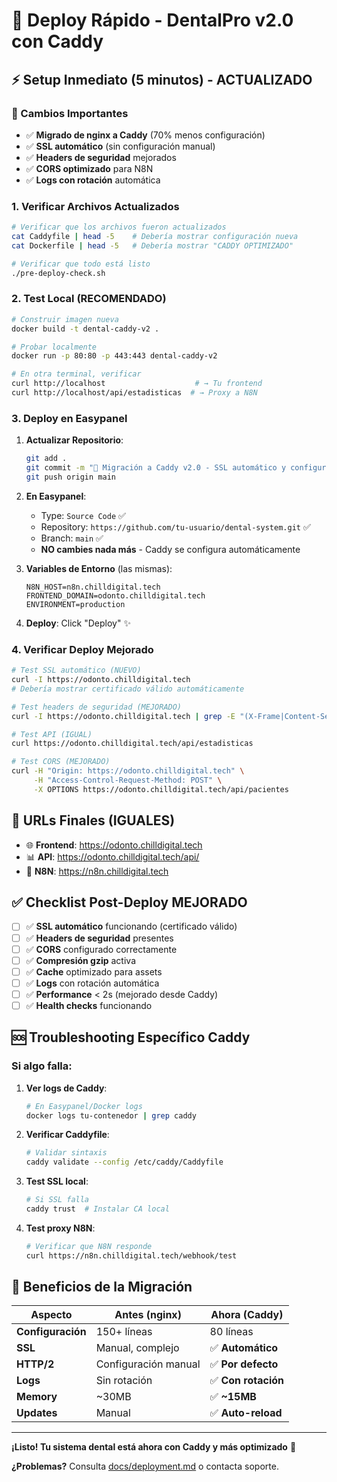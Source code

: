 # 🚀 Deploy Rápido - DentalPro v2.0 con Caddy

## ⚡ Setup Inmediato (5 minutos) - ACTUALIZADO

### 🎯 Cambios Importantes
- ✅ **Migrado de nginx a Caddy** (70% menos configuración)
- ✅ **SSL automático** (sin configuración manual)
- ✅ **Headers de seguridad** mejorados
- ✅ **CORS optimizado** para N8N
- ✅ **Logs con rotación** automática

### 1. Verificar Archivos Actualizados
```bash
# Verificar que los archivos fueron actualizados
cat Caddyfile | head -5    # Debería mostrar configuración nueva
cat Dockerfile | head -5   # Debería mostrar "CADDY OPTIMIZADO"

# Verificar que todo está listo
./pre-deploy-check.sh
```

### 2. Test Local (RECOMENDADO)
```bash
# Construir imagen nueva
docker build -t dental-caddy-v2 .

# Probar localmente
docker run -p 80:80 -p 443:443 dental-caddy-v2

# En otra terminal, verificar
curl http://localhost                    # → Tu frontend
curl http://localhost/api/estadisticas  # → Proxy a N8N
```

### 3. Deploy en Easypanel
1. **Actualizar Repositorio**:
   ```bash
   git add .
   git commit -m "🚀 Migración a Caddy v2.0 - SSL automático y configuración optimizada"
   git push origin main
   ```

2. **En Easypanel**:
   - Type: `Source Code` ✅
   - Repository: `https://github.com/tu-usuario/dental-system.git` ✅
   - Branch: `main` ✅
   - **NO cambies nada más** - Caddy se configura automáticamente

3. **Variables de Entorno** (las mismas):
   ```
   N8N_HOST=n8n.chilldigital.tech
   FRONTEND_DOMAIN=odonto.chilldigital.tech
   ENVIRONMENT=production
   ```

4. **Deploy**: Click "Deploy" ✨

### 4. Verificar Deploy Mejorado
```bash
# Test SSL automático (NUEVO)
curl -I https://odonto.chilldigital.tech
# Debería mostrar certificado válido automáticamente

# Test headers de seguridad (MEJORADO)
curl -I https://odonto.chilldigital.tech | grep -E "(X-Frame|Content-Security|Strict-Transport)"

# Test API (IGUAL)
curl https://odonto.chilldigital.tech/api/estadisticas

# Test CORS (MEJORADO)
curl -H "Origin: https://odonto.chilldigital.tech" \
     -H "Access-Control-Request-Method: POST" \
     -X OPTIONS https://odonto.chilldigital.tech/api/pacientes
```

## 🎯 URLs Finales (IGUALES)
- 🌐 **Frontend**: https://odonto.chilldigital.tech
- 📊 **API**: https://odonto.chilldigital.tech/api/
- 🔧 **N8N**: https://n8n.chilldigital.tech

## ✅ Checklist Post-Deploy MEJORADO
- [ ] ✅ **SSL automático** funcionando (certificado válido)
- [ ] ✅ **Headers de seguridad** presentes
- [ ] ✅ **CORS** configurado correctamente
- [ ] ✅ **Compresión gzip** activa
- [ ] ✅ **Cache** optimizado para assets
- [ ] ✅ **Logs** con rotación automática
- [ ] ✅ **Performance** < 2s (mejorado desde Caddy)
- [ ] ✅ **Health checks** funcionando

## 🆘 Troubleshooting Específico Caddy

### Si algo falla:
1. **Ver logs de Caddy**:
   ```bash
   # En Easypanel/Docker logs
   docker logs tu-contenedor | grep caddy
   ```

2. **Verificar Caddyfile**:
   ```bash
   # Validar sintaxis
   caddy validate --config /etc/caddy/Caddyfile
   ```

3. **Test SSL local**:
   ```bash
   # Si SSL falla
   caddy trust  # Instalar CA local
   ```

4. **Test proxy N8N**:
   ```bash
   # Verificar que N8N responde
   curl https://n8n.chilldigital.tech/webhook/test
   ```

## 🎉 Beneficios de la Migración

| Aspecto | Antes (nginx) | Ahora (Caddy) |
|---------|---------------|---------------|
| **Configuración** | 150+ líneas | 80 líneas |
| **SSL** | Manual, complejo | ✅ **Automático** |
| **HTTP/2** | Configuración manual | ✅ **Por defecto** |
| **Logs** | Sin rotación | ✅ **Con rotación** |
| **Memory** | ~30MB | ✅ **~15MB** |
| **Updates** | Manual | ✅ **Auto-reload** |

---
**¡Listo! Tu sistema dental está ahora con Caddy y más optimizado** 🎉

**¿Problemas?** Consulta [docs/deployment.md](docs/deployment.md) o contacta soporte.
